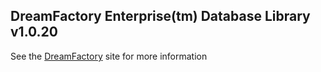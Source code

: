 ## DreamFactory Enterprise(tm) Database Library v1.0.20
See the [DreamFactory](https://www.dreamfactory.com/) site for more information
